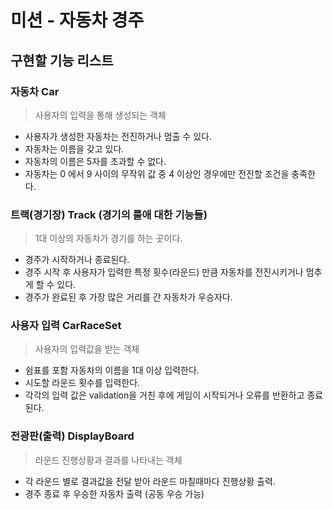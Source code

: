 # 미션 - 자동차 경주

## 구현할 기능 리스트

### 자동차 Car

> 사용자의 입력을 통해 생성되는 객체

- 사용자가 생성한 자동차는 전진하거나 멈출 수 있다.
- 자동차는 이름을 갖고 있다.
- 자동차의 이름은 5자를 초과할 수 없다.
- 자동차는 0 에서 9 사이의 무작위 값 중 4 이상인 경우에만 전진할 조건을 충족한다.

### 트랙(경기장) Track (경기의 룰애 대한 기능들)

> 1대 이상의 자동차가 경기를 하는 곳이다.

- 경주가 시작하거나 종료된다.
- 경주 시작 후 사용자가 입력한 특정 횟수(라운드) 만큼 자동차를 전진시키거나 멈추게 할 수 있다.
- 경주가 완료된 후 가장 많은 거리를 간 자동차가 우승자다.

### 사용자 입력 CarRaceSet

> 사용자의 입력값을 받는 객체

- 쉼표를 포함 자동차의 이름을 1대 이상 입력한다.
- 시도할 라운드 횟수를 입력한다.
- 각각의 입력 값은 validation을 거친 후에 게임이 시작되거나 오류를 반환하고 종료된다.

### 전광판(출력) DisplayBoard

> 라운드 진행상황과 결과를 나타내는 객체

- 각 라운드 별로 결과값을 전달 받아 라운드 마칠때마다 진행상황 출력.
- 경주 종료 후 우승한 자동차 출력 (공동 우승 가능)
